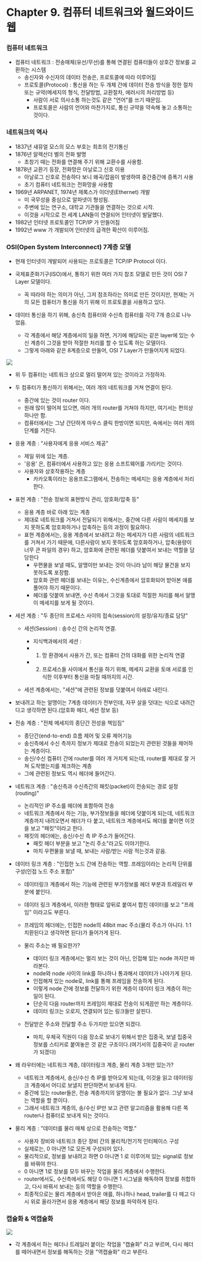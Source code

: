 # Chapter 9. 컴퓨터 네트워크와 월드와이드웹

### 컴퓨터 네트워크 

+ 컴퓨터 네트워크 : 전송매체(유선/무선)를 통해 연결된 컴퓨터들이 상호간 정보를 교환하는 시스템
  - 송신자와 수신자의 데이터 전송은, 프로토콜에 따라 이루어짐
  - 프로토콜(Protocol) : 통신을 하는 두 개체 간에 데이터 전송 방식을 정한 절차 또는 규약(메세지의 형식, 전달방법, 교환절차, 에러시의 처리방법 등)
    - 사람이 서로 의사소통 하는것도 같은 "언어"를 쓰기 때문임. 
    - 프로토콜은 사람의 언어와 마찬가지로, 통신 규약을 약속해 놓고 소통하는 것이다.

### 네트워크의 역사

+ 1837년 새뮤얼 모스의 모스 부호는 최초의 전기통신
+ 1876년 알렉산더 벨의 전화 발명
  - 초창기 때는 전화를 연결해 주기 위해 교환수를 사용함.
+ 1878년 교환기 등장, 전화망은 아날로그 신호 이용
  - 아날로그 신호로 전송하다 보니 왜곡/잡음이 발생하여 중간중간에 증폭기 사용
  - 초기 컴퓨터 네트워크는 전화망을 사용함
+ 1969년 ARPANET, 1974년 제록스가 이더넷(Ethernet) 개발
  - 미 국무성을 중심으로 알파넷이 형성됨. 
  - 주변에 있는 연구소, 대학교 기관들을 연결하는 것으로 시작.
  - 이것을 시작으로 전 세계 LAN들이 연결되어 인터넷이 발달했다.
+ 1982년 인터넷 프로토콜인 TCP/IP 가 만들어짐
+ 1992년 www 가 개발되어 인터넷의 급격한 확산이 이루어짐.

### OSI(Open System Interconnect) 7계층 모델

+ 현재 인터넷이 개발되어 사용되는 프로토콜은 TCP/IP Protocol 이다.
+ 국제표준화기구(ISO)에서, 통하기 위한 여러 가지 참조 모델로 만든 것이 OSI 7 Layer 모델이다.
  - 꼭 따라야 하는 의미가 아닌, 그저 참조하라는 의미로 만든 것이지만, 현재는 거의 모든 컴퓨터가 통신을 하기 위해 이 프로토콜을 사용하고 있다.

+ 데이터 통신을 하기 위해, 송신측 컴퓨터와 수신측 컴퓨터를 각각 7개 층으로 나누었음.
  - 각 계층에서 해당 계층에서의 일을 하면, 거기에 해당되는 같은 layer에 있는 수신 계층이 그것을 받아 적절한 처리를 할 수 있도록 하는 모델이다. 
  - 그렇게 아래와 같은 8계층으로 만들어, OSI 7 Layer가 만들어지게 되었다.
  
<img src = "images/CompStart_Ch10_1.png" />

+ 위 두 컴퓨터는 네트워크 상으로 멀리 떨어져 있는 것이라고 가정하자. 
+ 두 컴퓨터가 통신하기 위해서는, 여러 개의 네트워크를 거쳐 연결이 된다. 
  - 중간에 있는 것이 router 이다. 
  - 원래 많이 떨어져 있으면, 여러 개의 router를 거쳐야 하지만, 여기서는 편의상 하나만 함.
  - 컴퓨터에서는 그냥 간단하게 마우스 클릭 한방이면 되지만, 속에서는 여러 개의 단계를 거친다.

+ 응용 계층 : "사용자에게 응용 서비스 제공"
  - 제일 위에 있는 계층.
  - '응용' 은, 컴퓨터에서 사용하고 있는 응용 소프트웨어를 가리키는 것이다.
  - 사용자와 상호작용하는 계층
    - 카카오톡이라는 응용프로그램에서, 전송하는 메세지는 응용 계층에서 처리한다.

+ 표현 계층 : "전송 정보의 표현방식 관리, 암호화/압축 등"
  - 응용 계층 바로 아래 있는 계층
  - 제대로 네트워크를 거쳐서 전달되기 위해서는, 중간에 다른 사람이 메세지를 보지 못하도록 암호화하거나 압축하는 등의 과정이 필요하다. 
  - 표현 계층에서는, 응용 계층에서 보내려고 하는 메세지가 다른 사람의 네트워크를 거쳐서 가기 때문에, 다른사람이 보지 못하도록 암호화하거나, 압축(용량이 너무 큰 파일의 경우) 하고, 암호화에 관련된 헤더를 덧붙여서 보내는 역할을 담당한다 
    - 우편물을 보낼 때도, 알맹이만 보내는 것이 아니라 남이 해당 물건을 보지 못하도록 포장함.
    - 암호화 관련 헤더를 보내는 이유는, 수신계층에서 암호화되어 받아본 애를 풀어야 하기 때문이다.
    - 헤더를 덧붙여 보내면, 수신 측에서 그것을 토대로 적절한 처리를 해서 알맹이 메세지를 보게 될 것이다.

+ 세션 계층 : "두 종단의 프로세스 사이의 접속(session)의 설정/유지/종료 담당"
  - 세션(Session) : 송수신 간의 논리적 연결.
    - 지식백과에서의 세션 : 
    - 1. 망 환경에서 사용가 간, 또는 컴퓨터 간의 대화를 위한 논리적 연결
    - 2. 프로세스들 사이에서 통신을 하기 위해, 메세지 교환을 토애 서로를 인식한 이후부터 통신을 마칠 때까지의 시간.

  - 세션 계층에서는, "세션"에 관련된 정보를 덧붙여서 아래로 내린다. 

+ 보내려고 하는 알맹이는 7계층 데이터가 전부인데, 자꾸 살을 덧대는 식으로 내려간다고 생각하면 된다.(암호화 헤더, 세션 정보 등)
 
+ 전송 계층 : "전체 메세지의 종단간 전성을 책임짐"
  - 종단간(end-to-end) 흐름 제어 및 오류 제어기능
  - 송신측에서 수신 측까지 정보가 제대로 전송이 되었는지 관련된 것들을 제어하는 계층이다.
  - 송신/수신 컴퓨터 간에 router를 여러 개 거치게 되는데, router를 제대로 잘 거쳐 도착했는지를 체크하는 계층
  - 그에 관련된 정보도 역시 헤더에 들어간다.

+ 네트워크 계층 : "송신측과 수신측간의 패킷(packet)이 전송되는 경로 설정(routing)"
  - 논리적인 IP 주소를 헤더에 포함하여 전송
  - 네트워크 계층에서 하는 기능, 부가정보들을 헤더에 덧붙이게 되는데, 네트워크 계층까지 내려오면서 헤더가 다 붙고, 네트워크 계층에서도 헤더를 붙이면 이것을 보고 "패킷"이라고 한다. 
  - 패킷의 헤더에는, 송신/수신 측 IP 주소가 들어간다. 
    - 패킷 헤더 부분을 보고 "논리 주소"라고도 이야기한다. 
    - 마치 우편물을 보낼 때, 보내는 사람/받는 사람 적는것과 같음.

+ 데이터 링크 계층 : "인접한 노드 간에 전송하는 역할. 프레임이라는 논리적 단위를 구성(인접 노드 주소 포함)"
  - 데이터링크 계층에서 하는 기능에 관련된 부가정보를 헤더 부분과 트레일러 부분에 붙인다. 
  - 데이터 링크 계층에서, 이러한 형태로 앞뒤로 붙여서 합친 데이터를 보고 "프레임" 이라고도 부른다.
  - 프레임의 헤더에는, 인접한 node의 48bit mac 주소(물리 주소가 아니다. 1:1 치환된다고 생각하면 된다)가 들어가게 된다. 
  - 물리 주소는 왜 필요한가?
    - 데이터 링크 계층에서는 멀리 보는 것이 아닌, 인접해 있는 node 까지만 바라본다. 
    - node와 node 사이의 link를 하나하나 통과해서 데이터가 나아가게 된다. 
    - 인접해져 있는 node로, link를 통해 프레임을 전송하게 된다. 
    - 이렇게 node 간에 정보를 전달하기 위한 계층이 데이터 링크 계층이 하는 일이 된다.
    - 단순히 다음 router까지 프레임이 제대로 전송이 되게끔만 하는 계층이다.
    - 데이터 링크는 오로지, 연결되어 있는 링크들만 살핀다. 

  - 전달받은 주소와 전달할 주소 두가지만 있으면 되겠다.
    - 마치, 우체국 직원이 다음 장소로 보내기 위해서 받은 집중국, 보낼 집중국 정보를 스티커로 붙여놓은 것 같은 구조이다.(여기서의 집중국이 곧 router가 되겠다)

+ 왜 라우터에는 네트워크 계층, 데이터링크 계층, 물리 계층 3개만 있는가?
  - 네트워크 계층에서, 송신/수신 측 IP를 받아오게 되는데, 이것을 읽고 데이터링크 계층에서 어디로 보낼지 판단하면서 보내게 된다.
  - 중간에 있는 router들은, 전송 계층까지의 알맹이는 볼 필요가 없다. 그냥 보내는 역할을 할 뿐이다. 
  - 그래서 네트워크 계층의, 송/수신 IP만 보고 관련 알고리즘을 활용해 다른 쪽 router나 컴퓨터로 보내게 되는 것이다.
  
+ 물리 계층 : "데이터를 물리 매체 상으로 전송하는 역할."
  - 사용자 장비와 네트워크 종단 장비 간의 물리적/전기적 인터페이스 구성
  - 실제로는, 0 아니면 1로 모든게 구성되어 있다. 
  - 물리적으로, 정보를 보내려고 하면 0 아니면 1 로 이루어져 있는 signal로 정보를 바꿔야 한다. 
  - 0 아니면 1로 정보를 모두 바꾸는 작업을 물리 계층에서 수행한다. 
  - router에서도, 수신측에서도 해당 0 아니면 1 시그널을 해독하여 정보를 취합하고, 다시 바꿔서 보내는 등의 역할을 수행한다. 
  - 최종적으로는 물리 계층에서 받아온 애를, 하나하나 head, trailer를 다 떼고 다시 위로 올라가면서 응용 계층에서 해당 정보를 파악하게 된다.

### 캡슐화 & 역캡슐화

<img src = "images/CompStart_Ch10_2.png" />

+ 각 계층에서 하는 헤더나 트레일러 붙이는 작업을 "캡슐화" 라고 부르며, 다시 헤더를 떼어내면서 정보를 해독하는 것을 "역캡슐화" 라고 부른다. 
